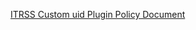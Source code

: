 [ITRSS Custom uid Plugin Policy Document](https://github.com/cilogon/itrss-policies/blob/main/ItrssUidEnroller%20Plugin.md)
